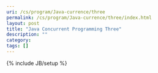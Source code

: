 ```yaml
---
uri: /cs/program/Java-currence/three
permalink: /cs/program/Java-currence/three/index.html
layout: post
title: "Java Concurrent Programming Three"
description: ""
category:
tags: []
---
```

{% include JB/setup %}
